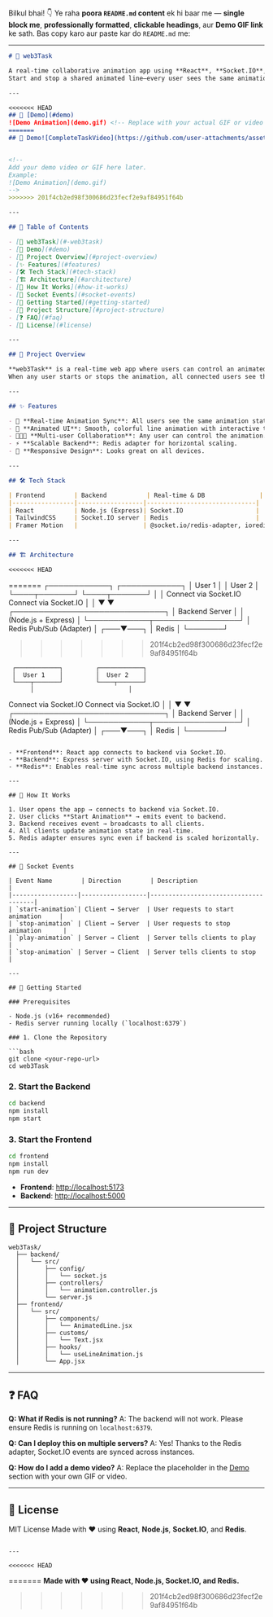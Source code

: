 Bilkul bhai! 👇 Ye raha **poora `README.md` content** ek hi baar me — **single block me**, **professionally formatted**, **clickable headings**, aur **Demo GIF link** ke sath. Bas copy karo aur paste kar do `README.md` me:

---

```markdown
# 🚀 web3Task

A real-time collaborative animation app using **React**, **Socket.IO**, and **Redis**.  
Start and stop a shared animated line—every user sees the same animation state instantly!

---

<<<<<<< HEAD
## 📸 [Demo](#demo)
![Demo Animation](demo.gif) <!-- Replace with your actual GIF or video file path -->
=======
## 📸 Demo![CompleteTaskVideo](https://github.com/user-attachments/assets/9117f2d4-034c-4363-8086-a2619f37c35f)


<!--
Add your demo video or GIF here later.
Example:
![Demo Animation](demo.gif)
-->
>>>>>>> 201f4cb2ed98f300686d23fecf2e9af84951f64b

---

## 📝 Table of Contents

- [🚀 web3Task](#-web3task)
- [📸 Demo](#demo)
- [🧩 Project Overview](#project-overview)
- [✨ Features](#features)
- [🛠️ Tech Stack](#tech-stack)
- [🏗️ Architecture](#architecture)
- [🔄 How It Works](#how-it-works)
- [📡 Socket Events](#socket-events)
- [🚀 Getting Started](#getting-started)
- [📂 Project Structure](#project-structure)
- [❓ FAQ](#faq)
- [📜 License](#license)

---

## 🧩 Project Overview

**web3Task** is a real-time web app where users can control an animated line together.  
When any user starts or stops the animation, all connected users see the change instantly — thanks to **Socket.IO** and **Redis Pub/Sub**.

---

## ✨ Features

- 🔴 **Real-time Animation Sync**: All users see the same animation state.
- 🎨 **Animated UI**: Smooth, colorful line animation with interactive text.
- 🧑‍🤝‍🧑 **Multi-user Collaboration**: Any user can control the animation.
- ⚡ **Scalable Backend**: Redis adapter for horizontal scaling.
- 📱 **Responsive Design**: Looks great on all devices.

---

## 🛠️ Tech Stack

| Frontend        | Backend           | Real-time & DB               |
|-----------------|------------------|------------------------------|
| React           | Node.js (Express)| Socket.IO                    |
| TailwindCSS     | Socket.IO server | Redis                        |
| Framer Motion   |                  | @socket.io/redis-adapter, ioredis |

---

## 🏗️ Architecture

<<<<<<< HEAD
```
=======
         ┌────────────┐         ┌────────────┐
         │  User 1    │         │  User 2    │
         └────┬───────┘         └────┬───────┘
              │                          │
       Connect via Socket.IO      Connect via Socket.IO
              │                          │
              ▼                          ▼
           ┌──────────────────────────────┐
           │         Backend Server       │
           │     (Node.js + Express)      │
           └────────────┬─────────────────┘
                        │
                 Redis Pub/Sub (Adapter)
                        │
                    ┌───▼───┐
                    │ Redis │
                    └───────┘
>>>>>>> 201f4cb2ed98f300686d23fecf2e9af84951f64b

```
 ┌────────────┐         ┌────────────┐
 │  User 1    │         │  User 2    │
 └────┬───────┘         └────┬───────┘
      │                          │
```

Connect via Socket.IO      Connect via Socket.IO
│                          │
▼                          ▼
┌──────────────────────────────┐
│         Backend Server       │
│     (Node.js + Express)      │
└────────────┬─────────────────┘
│
Redis Pub/Sub (Adapter)
│
┌───▼───┐
│ Redis │
└───────┘

````

- **Frontend**: React app connects to backend via Socket.IO.  
- **Backend**: Express server with Socket.IO, using Redis for scaling.  
- **Redis**: Enables real-time sync across multiple backend instances.

---

## 🔄 How It Works

1. User opens the app → connects to backend via Socket.IO.  
2. User clicks **Start Animation** → emits event to backend.  
3. Backend receives event → broadcasts to all clients.  
4. All clients update animation state in real-time.  
5. Redis adapter ensures sync even if backend is scaled horizontally.

---

## 📡 Socket Events

| Event Name        | Direction        | Description                          |
|------------------|------------------|--------------------------------------|
| `start-animation`| Client → Server  | User requests to start animation     |
| `stop-animation` | Client → Server  | User requests to stop animation      |
| `play-animation` | Server → Client  | Server tells clients to play         |
| `stop-animation` | Server → Client  | Server tells clients to stop         |

---

## 🚀 Getting Started

### Prerequisites

- Node.js (v16+ recommended)
- Redis server running locally (`localhost:6379`)

### 1. Clone the Repository

```bash
git clone <your-repo-url>
cd web3Task
````

### 2. Start the Backend

```bash
cd backend
npm install
npm start
```

### 3. Start the Frontend

```bash
cd frontend
npm install
npm run dev
```

* **Frontend**: [http://localhost:5173](http://localhost:5173)
* **Backend**: [http://localhost:5000](http://localhost:5000)

---

## 📂 Project Structure

```
web3Task/
  ├── backend/
  │   └── src/
  │       ├── config/
  │       │   └── socket.js
  │       ├── controllers/
  │       │   └── animation.controller.js
  │       └── server.js
  ├── frontend/
  │   └── src/
  │       ├── components/
  │       │   └── AnimatedLine.jsx
  │       ├── customs/
  │       │   └── Text.jsx
  │       ├── hooks/
  │       │   └── useLineAnimation.js
  │       └── App.jsx
```

---

## ❓ FAQ

**Q: What if Redis is not running?**
A: The backend will not work. Please ensure Redis is running on `localhost:6379`.

**Q: Can I deploy this on multiple servers?**
A: Yes! Thanks to the Redis adapter, Socket.IO events are synced across instances.

**Q: How do I add a demo video?**
A: Replace the placeholder in the [Demo](#demo) section with your own GIF or video.

---

## 📜 License

MIT License
Made with ❤️ using **React**, **Node.js**, **Socket.IO**, and **Redis**.

```

---

<<<<<<< HEAD
```
=======
**Made with ❤️ using React, Node.js, Socket.IO, and Redis.**
>>>>>>> 201f4cb2ed98f300686d23fecf2e9af84951f64b

